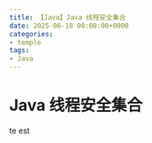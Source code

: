 ```yaml
---
title: 【Java】Java 线程安全集合
date: 2025-06-18 00:00:00+0000
categories: 
- temple
tags:
- Java
---
```




# Java 线程安全集合

te est
